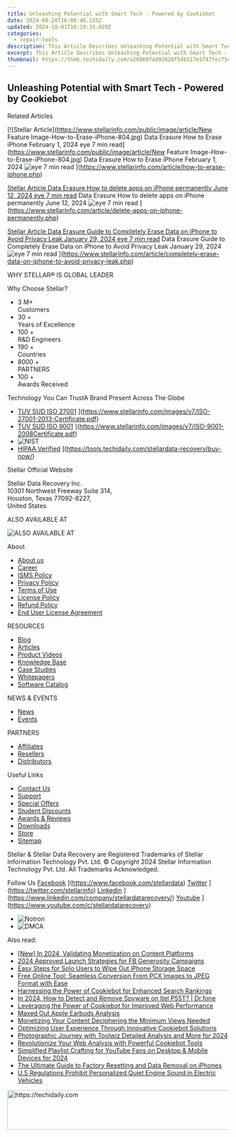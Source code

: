 ```yaml
---
title: Unleashing Potential with Smart Tech - Powered by Cookiebot
date: 2024-09-28T16:08:46.155Z
updated: 2024-10-01T16:19:33.029Z
categories:
  - repair-tools
description: This Article Describes Unleashing Potential with Smart Tech - Powered by Cookiebot
excerpt: This Article Describes Unleashing Potential with Smart Tech - Powered by Cookiebot
thumbnail: https://thmb.techidaily.com/a26060fad92020f54b317e5747fec75ccfe05e7c2700d5cb66b41afce88bdb6e.jpg
---
```


## Unleashing Potential with Smart Tech - Powered by Cookiebot

Related Articles

[![Stellar Article](https://www.stellarinfo.com/public/image/article/New Feature Image-How-to-Erase-iPhone-804.jpg) Data Erasure How to Erase iPhone February 1, 2024 eye 7 min read](https://www.stellarinfo.com/public/image/article/New Feature Image-How-to-Erase-iPhone-804.jpg) Data Erasure How to Erase iPhone February 1, 2024 ![eye](https://www.stellarinfo.com/public/newarticle/images/eye.png) 7 min read ](https://www.stellarinfo.com/article/how-to-erase-iphone.php)

[Stellar Article Data Erasure  How to delete apps on iPhone permanently June 12, 2024 eye 7 min read](https://www.stellarinfo.com/public/image/article/Ways-to-delete-apps-on-iPhone-permanently-621.jpg) Data Erasure  How to delete apps on iPhone permanently June 12, 2024 ![eye](https://www.stellarinfo.com/public/newarticle/images/eye.png) 7 min read ](https://www.stellarinfo.com/article/delete-apps-on-iphone-permanently.php)

[Stellar Article Data Erasure  Guide to Completely Erase Data on iPhone to Avoid Privacy Leak January 29, 2024 eye 7 min read](https://www.stellarinfo.com/public/image/article/Erase-Data-on-iPhone-to-avoid-Privacy-Leak-619.jpg) Data Erasure  Guide to Completely Erase Data on iPhone to Avoid Privacy Leak January 29, 2024 ![eye](https://www.stellarinfo.com/public/newarticle/images/eye.png) 7 min read ](https://www.stellarinfo.com/article/completely-erase-data-on-iphone-to-avoid-privacy-leak.php)

 WHY STELLAR® IS GLOBAL LEADER

 Why Choose Stellar?

* 3  M+  
Customers
* 30 +  
Years of Excellence
* 100 +  
R&D Engineers
* 190 +  
Countries
* 8000 +  
PARTNERS
* 100 +  
Awards Received

 Technology You Can TrustA Brand Present Across The Globe

* [TUV SUD ISO 27001](https://www.stellarinfo.com/images/v7/tuv1.png) ](https://www.stellarinfo.com/images/v7/ISO-27001-2013-Certificate.pdf)
* [TUV SUD ISO 9001](https://www.stellarinfo.com/images/v7/tuv2.png) ](https://www.stellarinfo.com/images/v7/ISO-9001-2008Certificate.pdf)
* ![NIST](https://www.stellarinfo.com/images/v7/nist.png)
* [HIPAA Verified](https://www.stellarinfo.com/images/v7/hipa.png) ](https://tools.techidaily.com/stellardata-recovery/buy-now/)

 Stellar Official Website

 Stellar Data Recovery Inc.  
 10301 Northwest Freeway Suite 314,  
 Houston, Texas 77092-8227,  
 United States

 ALSO AVAILABLE AT

![ALSO AVAILABLE AT](https://www.stellarinfo.com/images/v7/Partners_logo_new.png)

 About

* [About us](https://tools.techidaily.com/stellardata-recovery/buy-now/)
* [Career](https://tools.techidaily.com/stellardata-recovery/buy-now/)
* [ISMS Policy](https://tools.techidaily.com/stellardata-recovery/buy-now/)
* [Privacy Policy](https://tools.techidaily.com/stellardata-recovery/buy-now/)
* [Terms of Use](https://tools.techidaily.com/stellardata-recovery/buy-now/)
* [License Policy](https://www.stellarinfo.com/software-licensing-usage.php)
* [Refund Policy](https://tools.techidaily.com/stellardata-recovery/buy-now/)
* [End User License Agreement](https://tools.techidaily.com/stellardata-recovery/buy-now/)

 RESOURCES

* [Blog](https://tools.techidaily.com/stellardata-recovery/buy-now/)
* [Articles](https://tools.techidaily.com/stellardata-recovery/buy-now/)
* [Product Videos](https://tools.techidaily.com/stellardata-recovery/buy-now/)
* [Knowledge Base](https://tools.techidaily.com/stellardata-recovery/buy-now/)
* [Case Studies](https://tools.techidaily.com/stellardata-recovery/buy-now/)
* [Whitepapers](https://tools.techidaily.com/stellardata-recovery/buy-now/)
* [Software Catalog](https://tools.techidaily.com/stellardata-recovery/buy-now/)

 NEWS & EVENTS

* [News](https://tools.techidaily.com/stellardata-recovery/buy-now/)
* [Events](https://www.stellarinfo.com/affiliate-summit/affiliate-summit.php)

 PARTNERS

* [Affiliates](https://tools.techidaily.com/stellardata-recovery/buy-now/)
* [Resellers](https://tools.techidaily.com/stellardata-recovery/buy-now/)
* [Distributors](https://tools.techidaily.com/stellardata-recovery/buy-now/)

 Useful Links

* [Contact Us](https://www.stellarinfo.com/contact/contact-us.php)
* [Support](https://tools.techidaily.com/stellardata-recovery/buy-now/)
* [Special Offers](https://tools.techidaily.com/stellardata-recovery/buy-now/)
* [Student Discounts](https://www.stellarinfo.com/student-discount/)
* [Awards & Reviews](https://tools.techidaily.com/stellardata-recovery/buy-now/)
* [Downloads](https://www.stellarinfo.com/download.php)
* [Store](https://tools.techidaily.com/stellardata-recovery/buy-now/)
* [Sitemap](https://www.stellarinfo.com/sitemap.php)

 Stellar & Stellar Data Recovery are Registered Trademarks of Stellar Information Technology Pvt. Ltd. © Copyright 2024 Stellar Information Technology Pvt. Ltd. All Trademarks Acknowledged.

Follow Us [Facebook](https://www.stellarinfo.com/Images/fb.png) ](https://www.facebook.com/stellardata) [Twitter](https://www.stellarinfo.com/Images/tw.png) ](https://twitter.com/stellarinfo) [Linkedin](https://www.stellarinfo.com/Images/in.png) ](https://www.linkedin.com/company/stellardatarecovery/) [Youtube](https://www.stellarinfo.com/newblacktheme/images/yt.png) ](https://www.youtube.com/c/stellardatarecovery)

* ![Notron](https://www.stellarinfo.com/images/v7/notron.png)
* ![DMCA](https://www.stellarinfo.com/images/v7/dmca.png)

<ins class="adsbygoogle"
     style="display:block"
     data-ad-format="autorelaxed"
     data-ad-client="ca-pub-7571918770474297"
     data-ad-slot="1223367746"></ins>

<ins class="adsbygoogle"
     style="display:block"
     data-ad-client="ca-pub-7571918770474297"
     data-ad-slot="8358498916"
     data-ad-format="auto"
     data-full-width-responsive="true"></ins>

<span class="atpl-alsoreadstyle">Also read:</span>
<div><ul>
<li><a href="https://youtube-blog.techidaily.com/n-2024-validating-monetization-on-content-platforms/"><u>[New] In 2024, Validating Monetization on Content Platforms</u></a></li>
<li><a href="https://some-guidance.techidaily.com/2024-approved-launch-strategies-for-fb-generosity-campaigns/"><u>2024 Approved Launch Strategies for FB Generosity Campaigns</u></a></li>
<li><a href="https://data-safeguard.techidaily.com/easy-steps-for-solo-users-to-wipe-out-iphone-storage-space/"><u>Easy Steps for Solo Users to Wipe Out iPhone Storage Space</u></a></li>
<li><a href="https://some-approaches.techidaily.com/free-online-tool-seamless-conversion-from-pcx-images-to-jpeg-format-with-ease/"><u>Free Online Tool: Seamless Conversion From PCX Images to JPEG Format with Ease</u></a></li>
<li><a href="https://data-safeguard.techidaily.com/harnessing-the-power-of-cookiebot-for-enhanced-search-rankings/"><u>Harnessing the Power of Cookiebot for Enhanced Search Rankings</u></a></li>
<li><a href="https://android-location-track.techidaily.com/in-2024-how-to-detect-and-remove-spyware-on-itel-p55t-drfone-by-drfone-virtual-android/"><u>In 2024, How to Detect and Remove Spyware on Itel P55T? | Dr.fone</u></a></li>
<li><a href="https://data-safeguard.techidaily.com/leveraging-the-power-of-cookiebot-for-improved-web-performance/"><u>Leveraging the Power of Cookiebot for Improved Web Performance</u></a></li>
<li><a href="https://buynow-reviews.techidaily.com/maxed-out-apple-earbuds-analysis/"><u>Maxed Out Apple Earbuds Analysis</u></a></li>
<li><a href="https://youtube-videos.techidaily.com/monetizing-your-content-deciphering-the-minimum-views-needed/"><u>Monetizing Your Content Deciphering the Minimum Views Needed</u></a></li>
<li><a href="https://data-safeguard.techidaily.com/optimizing-user-experience-through-innovative-cookiebot-solutions/"><u>Optimizing User Experience Through Innovative Cookiebot Solutions</u></a></li>
<li><a href="https://fox-access.techidaily.com/photographic-journey-with-toolwiz-detailed-analysis-and-more-for-2024/"><u>Photographic Journey with Toolwiz Detailed Analysis and More for 2024</u></a></li>
<li><a href="https://data-safeguard.techidaily.com/revolutionize-your-web-analysis-with-powerful-cookiebot-tools/"><u>Revolutionize Your Web Analysis with Powerful Cookiebot Tools</u></a></li>
<li><a href="https://facebook-video-footage.techidaily.com/simplified-playlist-crafting-for-youtube-fans-on-desktop-and-mobile-devices-for-2024/"><u>Simplified Playlist Crafting for YouTube Fans on Desktop & Mobile Devices for 2024</u></a></li>
<li><a href="https://data-safeguard.techidaily.com/the-ultimate-guide-to-factory-resetting-and-data-removal-on-iphones/"><u>The Ultimate Guide to Factory Resetting and Data Removal on iPhones</u></a></li>
<li><a href="https://tech-recovery.techidaily.com/us-regulations-prohibit-personalized-quiet-engine-sound-in-electric-vehicles/"><u>U.S Regulations Prohibit Personalized Quiet Engine Sound in Electric Vehicles</u></a></li>
</ul></div>

<!-- affiliate ads begin -->
<a href="https://aligracehair.sjv.io/c/5597632/1885932/19272" target="_top" id="1885932">
  <img src="//a.impactradius-go.com/display-ad/19272-1885932" border="0" alt="https://techidaily.com" width="728" height="90"/>
</a>
<img height="0" width="0" src="https://aligracehair.sjv.io/i/5597632/1885932/19272" style="position:absolute;visibility:hidden;" border="0" />
<!-- affiliate ads end -->

